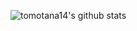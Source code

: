 ![tomotana14's github stats](https://github-readme-stats.vercel.app/api/top-langs/?username=tomotana14&show_icons=true&theme=radical&layout=compact)
